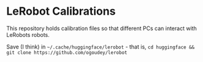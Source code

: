 # LeRobot Calibrations
This repository holds calibration files so that different PCs can interact with LeRobots robots.

Save (I think) in `~/.cache/huggingface/lerobot` - that is, `cd huggingface && git clone https://github.com/ogoudey/lerobot`
